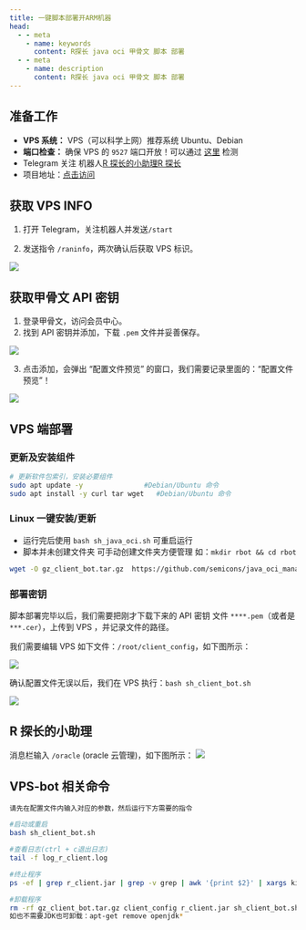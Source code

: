```yaml
---
title: 一键脚本部署开ARM机器
head:
  - - meta
    - name: keywords
      content: R探长 java oci 甲骨文 脚本 部署
  - - meta
    - name: description
      content: R探长 java oci 甲骨文 脚本 部署
---
```


## 准备工作

- **VPS 系统：** VPS（可以科学上网）推荐系统 Ubuntu、Debian
- **端口检查：** 确保 VPS 的 `9527` 端口开放！可以通过 [这里](https://tool.chinaz.com/port) 检测
- Telegram 关注 机器人[R 探长的小助理](https://t.me/radiance_helper_bot)[R 探长](https://t.me/agentONE_R)
- 项目地址：[点击访问](https://github.com/semicons/java_oci_manage)

## 获取 VPS INFO

1. 打开 Telegram，关注机器人并发送`/start`

2. 发送指令 `/raninfo`，两次确认后获取 VPS 标识。

![](https://m.theovan.cn/img/202309032107312.png)

## 获取甲骨文 API 密钥

1. 登录甲骨文，访问会员中心。
2. 找到 API 密钥并添加，下载 `.pem` 文件并妥善保存。

![](https://m.theovan.cn/img/20230903211053.png)

3. 点击添加，会弹出 “配置文件预览” 的窗口，我们需要记录里面的：“配置文件预览”！

![](https://m.theovan.cn/img/202309032112188.png)

## VPS 端部署

### 更新及安装组件

```bash
# 更新软件包索引，安装必要组件
sudo apt update -y               #Debian/Ubuntu 命令
sudo apt install -y curl tar wget   #Debian/Ubuntu 命令
```

### Linux 一键安装/更新

- 运行完后使用 `bash sh_java_oci.sh` 可重启运行
- 脚本并未创建文件夹 可手动创建文件夹方便管理 如：`mkdir rbot && cd rbot`

```bash
wget -O gz_client_bot.tar.gz  https://github.com/semicons/java_oci_manage/releases/latest/download/gz_client_bot.tar.gz && tar -zxvf gz_client_bot.tar.gz --exclude=client_config  && tar -zxvf gz_client_bot.tar.gz --skip-old-files client_config && chmod +x sh_client_bot.sh && bash sh_client_bot.sh
```

### 部署密钥

脚本部署完毕以后，我们需要把刚才下载下来的 API 密钥 文件 `****.pem`（或者是`***.cer`），上传到 VPS ，并记录文件的路径。

我们需要编辑 VPS 如下文件：`/root/client_config`，如下图所示：

![](https://m.theovan.cn/img/202309032121395.png)

确认配置文件无误以后，我们在 VPS 执行：`bash sh_client_bot.sh `

![](https://m.theovan.cn/img/202309032126839.png)

## R 探长的小助理

消息栏输入 `/oracle` (oracle 云管理)，如下图所示：
![](https://m.theovan.cn/img/202309032123801.png)

## VPS-bot 相关命令

```bash
请先在配置文件内输入对应的参数，然后运行下方需要的指令

#启动或重启
bash sh_client_bot.sh

#查看日志(ctrl + c退出日志)
tail -f log_r_client.log

#终止程序
ps -ef | grep r_client.jar | grep -v grep | awk '{print $2}' | xargs kill -9

#卸载程序
rm -rf gz_client_bot.tar.gz client_config r_client.jar sh_client_bot.sh log_r_client.log debug-.log
如也不需要JDK也可卸载：apt-get remove openjdk*

```
